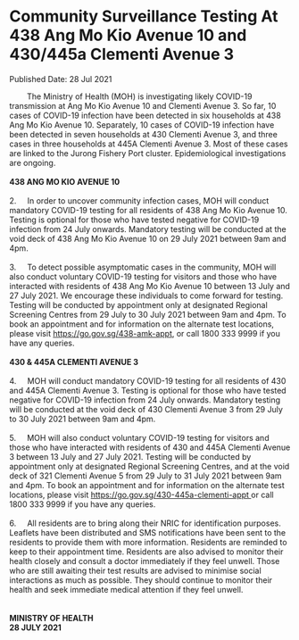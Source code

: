 <html>
    <meta http-equiv="Content-Type" content="text/html; charset=utf-8"/>
    <meta charset="utf-8"/>
    <title>Community Surveillance Testing At 438 Ang Mo Kio Avenue 10 and 430/445a Clementi Avenue 3</title>
    <body><h1>Community Surveillance Testing At 438 Ang Mo Kio Avenue 10 and 430/445a Clementi Avenue 3</h1>
    <p>Published Date: 28 Jul 2021</p> &nbsp; &nbsp; &nbsp; &nbsp; The Ministry of Health (MOH) is investigating likely COVID-19 transmission at Ang Mo Kio Avenue 10 and Clementi Avenue 3. So far, 10 cases of COVID-19 infection have been detected in six households at 438 Ang Mo Kio Avenue 10. Separately, 10 cases of COVID-19 infection have been detected in seven households at 430 Clementi Avenue 3, and three cases in three households at 445A Clementi Avenue 3. Most of these cases are linked to the Jurong Fishery Port cluster. Epidemiological investigations are ongoing.<br><br><strong>438 ANG MO KIO AVENUE 10</strong><br><br>2.&nbsp; &nbsp; &nbsp;In order to uncover community infection cases, MOH will conduct mandatory COVID-19 testing for all residents of 438 Ang Mo Kio Avenue 10. Testing is optional for those who have tested negative for COVID-19 infection from 24 July onwards. Mandatory testing will be conducted at the void deck of 438 Ang Mo Kio Avenue 10 on 29 July 2021 between 9am and 4pm.<br><br>3.&nbsp; &nbsp; &nbsp;To detect possible asymptomatic cases in the community, MOH will also conduct voluntary COVID-19 testing for visitors and those who have interacted with residents of 438 Ang Mo Kio Avenue 10 between 13 July and 27 July 2021. We encourage these individuals to come forward for testing. Testing will be conducted by appointment only at designated Regional Screening Centres from 29 July to 30 July 2021 between 9am and 4pm. To book an appointment and for information on the alternate test locations, please visit <a href="http://go.gov.sg/438-amk-appt" title="" class="" target="">https://go.gov.sg/438-amk-appt</a>, or call 1800 333 9999 if you have any queries.<br><br><strong>430 &amp; 445A CLEMENTI AVENUE 3&nbsp;</strong><br><br>4.&nbsp; &nbsp; &nbsp;MOH will conduct mandatory COVID-19 testing for all residents of 430 and 445A Clementi Avenue 3. Testing is optional for those who have tested negative for COVID-19 infection from 24 July onwards. Mandatory testing will be conducted at the void deck of 430 Clementi Avenue 3 from 29 July to 30 July 2021 between 9am and 4pm.<br><br>5.&nbsp; &nbsp; &nbsp;MOH will also conduct voluntary COVID-19 testing for visitors and those who have interacted with residents of 430 and 445A Clementi Avenue 3 between 13 July and 27 July 2021. Testing will be conducted by appointment only at designated Regional Screening Centres, and at the void deck of 321 Clementi Avenue 5 from 29 July to 31 July 2021 between 9am and 4pm. To book an appointment and for information on the alternate test locations, please visit <a href="http://go.gov.sg/430-445a-clementi-appt " title="" class="" target="">https://go.gov.sg/430-445a-clementi-appt </a>or call 1800 333 9999 if you have any queries.<br><br>6.&nbsp; &nbsp; &nbsp;All residents are to bring along their NRIC for identification purposes. Leaflets have been distributed and SMS notifications have been sent to the residents to provide them with more information. Residents are reminded to keep to their appointment time. Residents are also advised to monitor their health closely and consult a doctor immediately if they feel unwell. Those who are still awaiting their test results are advised to minimise social interactions as much as possible. They should continue to monitor their health and seek immediate medical attention if they feel unwell.<br><br><br><strong>MINISTRY OF HEALTH&nbsp;<br>28 JULY 2021</strong><br></body>
</html>